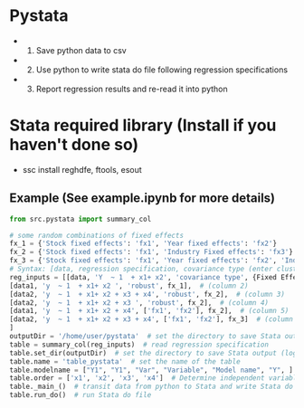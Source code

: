 # Pystata
- 1. Save python data to csv
- 2. Use python to write stata do file following regression specifications
- 3. Report regression results and re-read it into python 

# Stata required library (Install if you haven't done so)
- ssc install reghdfe, ftools, esout


## Example (See example.ipynb for more details)

```python
from src.pystata import summary_col

# some random combinations of fixed effects
fx_1 = {'Stock fixed effects': 'fx1', 'Year fixed effects': 'fx2'}
fx_2 = {'Stock fixed effects': 'fx1', 'Industry Fixed effects': 'fx3'}
fx_3 = {'Stock fixed effects': 'fx1', 'Year fixed effects': 'fx2', 'Industry Fixed effects': 'fx3'}
# Syntax: [data, regression specification, covariance type (enter cluster list),fixed effects]
reg_inputs = [[data, 'Y  ~ 1  + x1+ x2', 'covariance type', {Fixed Effects}],  # This is an example (column 1)
[data1, 'y  ~ 1  + x1+ x2 ', 'robust', fx_1],  # (column 2) 
[data2, 'y  ~ 1  + x1+ x2 + x3 + x4', 'robust', fx_2],  # (column 3)
[data2, 'y  ~ 1  + x1+ x2 + x3 ', 'robust', fx_2],  # (column 4)
[data1, 'y  ~ 1  + x1+ x2 + x4', ['fx1', 'fx2'], fx_2],  # (column 5)
[data2, 'y  ~ 1  + x1+ x2 + x3 + x4', ['fx1', 'fx2'], fx_3]  # (column 6)
]
outputDir = '/home/user/pystata'  # set the directory to save Stata output (log and results)
table = summary_col(reg_inputs)  # read regression specification
table.set_dir(outputDir)  # set the directory to save Stata output (log and results)
table.name = 'table_pystata'  # set the name of the table
table.modelname = ["Y1", "Y1", "Var", "Variable", "Model name", "Y", ]  # set the name for columns
table.order = ['x1', 'x2', 'x3', 'x4']  # Determine independent variables order
table._main_()  # transit data from python to Stata and write Stata do file accordingly
table.run_do()  # run Stata do file
```

